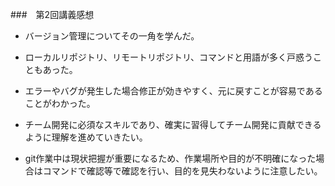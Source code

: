 ###　第2回講義感想

- バージョン管理についてその一角を学んだ。

- ローカルリポジトリ、リモートリポジトリ、コマンドと用語が多く戸惑うこともあった。

- エラーやバグが発生した場合修正が効きやすく、元に戻すことが容易であることがわかった。

- チーム開発に必須なスキルであり、確実に習得してチーム開発に貢献できるように理解を進めていきたい。

- git作業中は現状把握が重要になるため、作業場所や目的が不明確になった場合はコマンドで確認等で確認を行い、目的を見失わないように注意したい。

　